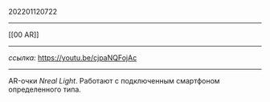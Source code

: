 202201120722
***
[[00 AR]]
***

*ссылка:*
https://youtu.be/cjpaNQFojAc

***

AR-очки *Nreal Light*.
Работают с подключенным смартфоном определенного типа.